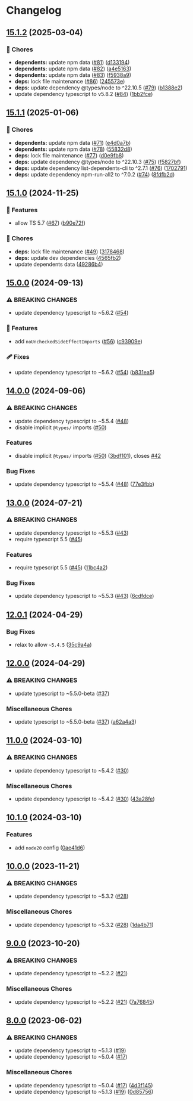 # Changelog

## [15.1.2](https://github.com/voxpelli/tsconfig/compare/v15.1.1...v15.1.2) (2025-03-04)


### 🧹 Chores

* **dependents:** update npm data ([#81](https://github.com/voxpelli/tsconfig/issues/81)) ([d133194](https://github.com/voxpelli/tsconfig/commit/d133194c7f22dd668f860390fda7bfe01c7e21cd))
* **dependents:** update npm data ([#82](https://github.com/voxpelli/tsconfig/issues/82)) ([a4e5163](https://github.com/voxpelli/tsconfig/commit/a4e5163992e835450ea994bb384ab2753f97181f))
* **dependents:** update npm data ([#83](https://github.com/voxpelli/tsconfig/issues/83)) ([f5938a9](https://github.com/voxpelli/tsconfig/commit/f5938a99c631b7025643453bfdc98185b6d69d11))
* **deps:** lock file maintenance ([#86](https://github.com/voxpelli/tsconfig/issues/86)) ([245573e](https://github.com/voxpelli/tsconfig/commit/245573e549b5edffb04310fdef771f4beefe9245))
* **deps:** update dependency @types/node to ^22.10.5 ([#79](https://github.com/voxpelli/tsconfig/issues/79)) ([b1388e2](https://github.com/voxpelli/tsconfig/commit/b1388e21e38b38aa821c4939da5488760757f91f))
* update dependency typescript to v5.8.2 ([#84](https://github.com/voxpelli/tsconfig/issues/84)) ([1bb2fce](https://github.com/voxpelli/tsconfig/commit/1bb2fce34bedd6279caf90f41e43d9143f51ad0c))

## [15.1.1](https://github.com/voxpelli/tsconfig/compare/v15.1.0...v15.1.1) (2025-01-06)


### 🧹 Chores

* **dependents:** update npm data ([#71](https://github.com/voxpelli/tsconfig/issues/71)) ([e4d0a7b](https://github.com/voxpelli/tsconfig/commit/e4d0a7b70a18d0ae9ae8b621ede8a9042e25eeba))
* **dependents:** update npm data ([#78](https://github.com/voxpelli/tsconfig/issues/78)) ([55832d8](https://github.com/voxpelli/tsconfig/commit/55832d8074a3ef99c1696ad5e6ed40951ad65e78))
* **deps:** lock file maintenance ([#77](https://github.com/voxpelli/tsconfig/issues/77)) ([d0e9fb8](https://github.com/voxpelli/tsconfig/commit/d0e9fb82adf1b9515f62b45ca640cc8d1681ddc5))
* **deps:** update dependency @types/node to ^22.10.3 ([#75](https://github.com/voxpelli/tsconfig/issues/75)) ([f5827bf](https://github.com/voxpelli/tsconfig/commit/f5827bf8b8a3494cb5e9f664c79edbdd07804e58))
* **deps:** update dependency list-dependents-cli to ^2.7.1 ([#76](https://github.com/voxpelli/tsconfig/issues/76)) ([1702791](https://github.com/voxpelli/tsconfig/commit/17027918f70a253072f9ae9dad7bc3fced724e54))
* **deps:** update dependency npm-run-all2 to ^7.0.2 ([#74](https://github.com/voxpelli/tsconfig/issues/74)) ([8fdfb2d](https://github.com/voxpelli/tsconfig/commit/8fdfb2db791b9a801bf8109e6abb444e57912dca))

## [15.1.0](https://github.com/voxpelli/tsconfig/compare/v15.0.0...v15.1.0) (2024-11-25)


### 🌟 Features

* allow TS 5.7 ([#67](https://github.com/voxpelli/tsconfig/issues/67)) ([b90e72f](https://github.com/voxpelli/tsconfig/commit/b90e72f4496868be0ae56ce9d3f54172e2144e03))


### 🧹 Chores

* **deps:** lock file maintenance ([#49](https://github.com/voxpelli/tsconfig/issues/49)) ([3178468](https://github.com/voxpelli/tsconfig/commit/3178468475c3f03f7223354fc82263fb051dc9f0))
* **deps:** update dev dependencies ([4565fb2](https://github.com/voxpelli/tsconfig/commit/4565fb275903820382066fcd3f46c6b33b5578d8))
* update dependents data ([49286b4](https://github.com/voxpelli/tsconfig/commit/49286b4e258b27ebb653613c3b6ea2493f9ef726))

## [15.0.0](https://github.com/voxpelli/tsconfig/compare/v14.0.0...v15.0.0) (2024-09-13)


### ⚠ BREAKING CHANGES

* update dependency typescript to ~5.6.2 ([#54](https://github.com/voxpelli/tsconfig/issues/54))

### 🌟 Features

* add `noUncheckedSideEffectImports` ([#56](https://github.com/voxpelli/tsconfig/issues/56)) ([c93909e](https://github.com/voxpelli/tsconfig/commit/c93909e6c7bd87255c14f7eb529e680f01b29ca6))


### 🩹 Fixes

* update dependency typescript to ~5.6.2 ([#54](https://github.com/voxpelli/tsconfig/issues/54)) ([b831ea5](https://github.com/voxpelli/tsconfig/commit/b831ea58488cda8dc960cb4d18a154455475a1c1))

## [14.0.0](https://github.com/voxpelli/tsconfig/compare/v13.0.0...v14.0.0) (2024-09-06)


### ⚠ BREAKING CHANGES

* update dependency typescript to ~5.5.4 ([#48](https://github.com/voxpelli/tsconfig/issues/48))
* disable implicit `@types/` imports ([#50](https://github.com/voxpelli/tsconfig/issues/50))

### Features

* disable implicit `@types/` imports ([#50](https://github.com/voxpelli/tsconfig/issues/50)) ([3bdf101](https://github.com/voxpelli/tsconfig/commit/3bdf1011a634aa97fea461f0354c2cf8c1abb48a)), closes [#42](https://github.com/voxpelli/tsconfig/issues/42)


### Bug Fixes

* update dependency typescript to ~5.5.4 ([#48](https://github.com/voxpelli/tsconfig/issues/48)) ([77e3fbb](https://github.com/voxpelli/tsconfig/commit/77e3fbbab52458e3bfb3b28ac22143b9e5b8706b))

## [13.0.0](https://github.com/voxpelli/tsconfig/compare/v12.0.1...v13.0.0) (2024-07-21)


### ⚠ BREAKING CHANGES

* update dependency typescript to ~5.5.3 ([#43](https://github.com/voxpelli/tsconfig/issues/43))
* require typescript 5.5 ([#45](https://github.com/voxpelli/tsconfig/issues/45))

### Features

* require typescript 5.5 ([#45](https://github.com/voxpelli/tsconfig/issues/45)) ([11bc4a2](https://github.com/voxpelli/tsconfig/commit/11bc4a2d973724a21f174b3556e7f95d8b47ae27))


### Bug Fixes

* update dependency typescript to ~5.5.3 ([#43](https://github.com/voxpelli/tsconfig/issues/43)) ([6cdfdce](https://github.com/voxpelli/tsconfig/commit/6cdfdcec952c6cc75a250e57573825a2daa10cc5))

## [12.0.1](https://github.com/voxpelli/tsconfig/compare/v12.0.0...v12.0.1) (2024-04-29)


### Bug Fixes

* relax to allow `~5.4.5` ([35c9a4a](https://github.com/voxpelli/tsconfig/commit/35c9a4a9bb1686c7f7d3958ea52152fd831b1166))

## [12.0.0](https://github.com/voxpelli/tsconfig/compare/v11.0.0...v12.0.0) (2024-04-29)


### ⚠ BREAKING CHANGES

* update typescript to ~5.5.0-beta ([#37](https://github.com/voxpelli/tsconfig/issues/37))

### Miscellaneous Chores

* update typescript to ~5.5.0-beta ([#37](https://github.com/voxpelli/tsconfig/issues/37)) ([a62a4a3](https://github.com/voxpelli/tsconfig/commit/a62a4a36da75cd3440363501ab6df74b9b4b4523))

## [11.0.0](https://github.com/voxpelli/tsconfig/compare/v10.1.0...v11.0.0) (2024-03-10)


### ⚠ BREAKING CHANGES

* update dependency typescript to ~5.4.2 ([#30](https://github.com/voxpelli/tsconfig/issues/30))

### Miscellaneous Chores

* update dependency typescript to ~5.4.2 ([#30](https://github.com/voxpelli/tsconfig/issues/30)) ([43a28fe](https://github.com/voxpelli/tsconfig/commit/43a28fe845d7b86ed3b9aa22564d45bc187c8ceb))

## [10.1.0](https://github.com/voxpelli/tsconfig/compare/v10.0.0...v10.1.0) (2024-03-10)


### Features

* add `node20` config ([0ae41d6](https://github.com/voxpelli/tsconfig/commit/0ae41d6dae3af8a7a008f6ae54ed7babdde36391))

## [10.0.0](https://github.com/voxpelli/tsconfig/compare/v9.0.0...v10.0.0) (2023-11-21)


### ⚠ BREAKING CHANGES

* update dependency typescript to ~5.3.2 ([#28](https://github.com/voxpelli/tsconfig/issues/28))

### Miscellaneous Chores

* update dependency typescript to ~5.3.2 ([#28](https://github.com/voxpelli/tsconfig/issues/28)) ([1da4b71](https://github.com/voxpelli/tsconfig/commit/1da4b71d87605dbf35ae6c14f2b1d602a5d4b0a3))

## [9.0.0](https://github.com/voxpelli/tsconfig/compare/v8.0.0...v9.0.0) (2023-10-20)


### ⚠ BREAKING CHANGES

* update dependency typescript to ~5.2.2 ([#21](https://github.com/voxpelli/tsconfig/issues/21))

### Miscellaneous Chores

* update dependency typescript to ~5.2.2 ([#21](https://github.com/voxpelli/tsconfig/issues/21)) ([7a76845](https://github.com/voxpelli/tsconfig/commit/7a768452c2a82dde0e5372e58329bf4c63d06c4a))

## [8.0.0](https://github.com/voxpelli/tsconfig/compare/v7.0.0...v8.0.0) (2023-06-02)


### ⚠ BREAKING CHANGES

* update dependency typescript to ~5.1.3 ([#19](https://github.com/voxpelli/tsconfig/issues/19))
* update dependency typescript to ~5.0.4 ([#17](https://github.com/voxpelli/tsconfig/issues/17))

### Miscellaneous Chores

* update dependency typescript to ~5.0.4 ([#17](https://github.com/voxpelli/tsconfig/issues/17)) ([4d3f145](https://github.com/voxpelli/tsconfig/commit/4d3f14503c0411e0e8ba360ed450b935baf83838))
* update dependency typescript to ~5.1.3 ([#19](https://github.com/voxpelli/tsconfig/issues/19)) ([0d85756](https://github.com/voxpelli/tsconfig/commit/0d857564875c2a7e27f5aa77ee2fe19b871296f9))
